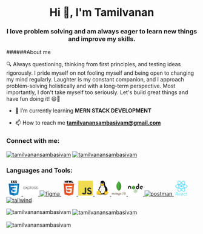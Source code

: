 <h1 align="center">Hi 👋, I'm Tamilvanan</h1>
<h3 align="center">I love problem solving and am always eager to learn new things and improve my skills.</h3>

######About me
<p>🔍 Always questioning, thinking from first principles, and testing ideas rigorously. I pride myself on not fooling myself and being open to changing my mind regularly. Laughter is my constant companion, and I approach problem-solving holistically and with a long-term perspective. Most importantly, I don't take myself too seriously. Let's build great things and have fun doing it! 😄🌱</p>



- 🌱 I’m currently learning **MERN STACK DEVELOPMENT**

- 📫 How to reach me **tamilvanansambasivam@gmail.com**

<h3 align="left">Connect with me:</h3>
<p align="left">
<a href="https://linkedin.com/in/tamilvanansambasivam" target="blank"><img align="center" src="https://raw.githubusercontent.com/rahuldkjain/github-profile-readme-generator/master/src/images/icons/Social/linked-in-alt.svg" alt="tamilvanansambasivam" height="30" width="40" /></a>
<a href="https://www.leetcode.com/tamilvanansambasivam" target="blank"><img align="center" src="https://raw.githubusercontent.com/rahuldkjain/github-profile-readme-generator/master/src/images/icons/Social/leet-code.svg" alt="tamilvanansambasivam" height="30" width="40" /></a>
</p>

<h3 align="left">Languages and Tools:</h3>
<p align="left"> <a href="https://www.w3schools.com/css/" target="_blank" rel="noreferrer"> <img src="https://raw.githubusercontent.com/devicons/devicon/master/icons/css3/css3-original-wordmark.svg" alt="css3" width="40" height="40"/> </a> <a href="https://expressjs.com" target="_blank" rel="noreferrer"> <img src="https://raw.githubusercontent.com/devicons/devicon/master/icons/express/express-original-wordmark.svg" alt="express" width="40" height="40"/> </a> <a href="https://www.figma.com/" target="_blank" rel="noreferrer"> <img src="https://www.vectorlogo.zone/logos/figma/figma-icon.svg" alt="figma" width="40" height="40"/> </a> <a href="https://www.w3.org/html/" target="_blank" rel="noreferrer"> <img src="https://raw.githubusercontent.com/devicons/devicon/master/icons/html5/html5-original-wordmark.svg" alt="html5" width="40" height="40"/> </a> <a href="https://developer.mozilla.org/en-US/docs/Web/JavaScript" target="_blank" rel="noreferrer"> <img src="https://raw.githubusercontent.com/devicons/devicon/master/icons/javascript/javascript-original.svg" alt="javascript" width="40" height="40"/> </a> <a href="https://www.linux.org/" target="_blank" rel="noreferrer"> <img src="https://raw.githubusercontent.com/devicons/devicon/master/icons/linux/linux-original.svg" alt="linux" width="40" height="40"/> </a> <a href="https://www.mongodb.com/" target="_blank" rel="noreferrer"> <img src="https://raw.githubusercontent.com/devicons/devicon/master/icons/mongodb/mongodb-original-wordmark.svg" alt="mongodb" width="40" height="40"/> </a> <a href="https://nodejs.org" target="_blank" rel="noreferrer"> <img src="https://raw.githubusercontent.com/devicons/devicon/master/icons/nodejs/nodejs-original-wordmark.svg" alt="nodejs" width="40" height="40"/> </a> <a href="https://postman.com" target="_blank" rel="noreferrer"> <img src="https://www.vectorlogo.zone/logos/getpostman/getpostman-icon.svg" alt="postman" width="40" height="40"/> </a> <a href="https://reactjs.org/" target="_blank" rel="noreferrer"> <img src="https://raw.githubusercontent.com/devicons/devicon/master/icons/react/react-original-wordmark.svg" alt="react" width="40" height="40"/> </a> <a href="https://tailwindcss.com/" target="_blank" rel="noreferrer"> <img src="https://www.vectorlogo.zone/logos/tailwindcss/tailwindcss-icon.svg" alt="tailwind" width="40" height="40"/> </a> </p>

<p><img align="left" src="https://github-readme-stats.vercel.app/api/top-langs?username=tamilvanansambasivam&show_icons=true&locale=en&layout=compact" alt="tamilvanansambasivam" /></p>

<p>&nbsp;<img align="center" src="https://github-readme-stats.vercel.app/api?username=tamilvanansambasivam&show_icons=true&locale=en" alt="tamilvanansambasivam" /></p>

<p><img align="center" src="https://github-readme-streak-stats.herokuapp.com/?user=tamilvanansambasivam&" alt="tamilvanansambasivam" /></p>

